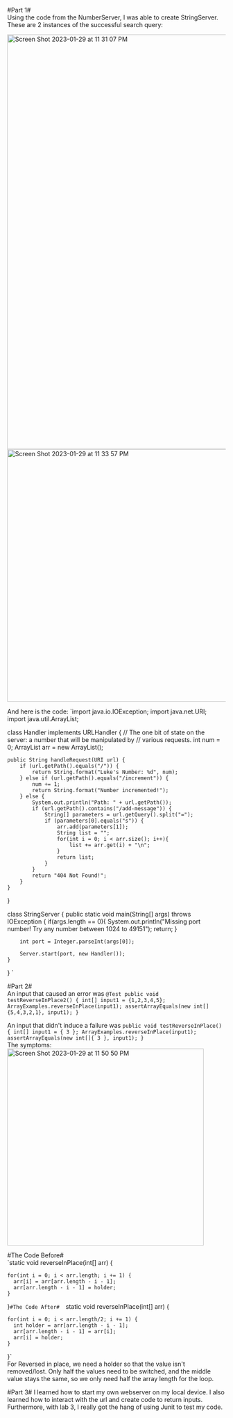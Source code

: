 #Part 1#  
Using the code from the NumberServer, I was able to create StringServer. 
These are 2 instances of the successful search query: 

<img width="954" alt="Screen Shot 2023-01-29 at 11 31 07 PM" src="https://user-images.githubusercontent.com/122496000/215415838-513803f7-fedd-48da-b90d-c527682953c5.png">

<img width="581" alt="Screen Shot 2023-01-29 at 11 33 57 PM" src="https://user-images.githubusercontent.com/122496000/215415885-37ad2f48-f6fb-40ce-ac17-0b22f4573b0c.png">

And here is the code: 
`import java.io.IOException;
import java.net.URI;
import java.util.ArrayList;

class Handler implements URLHandler {
    // The one bit of state on the server: a number that will be manipulated by
    // various requests.
    int num = 0;
    ArrayList<String> arr = new ArrayList<String>();
    

    public String handleRequest(URI url) {
        if (url.getPath().equals("/")) {
            return String.format("Luke's Number: %d", num);
        } else if (url.getPath().equals("/increment")) {
            num += 1;
            return String.format("Number incremented!");
        } else {
            System.out.println("Path: " + url.getPath());
            if (url.getPath().contains("/add-message")) {
                String[] parameters = url.getQuery().split("=");
                if (parameters[0].equals("s")) {
                    arr.add(parameters[1]);
                    String list = "";
                    for(int i = 0; i < arr.size(); i++){
                        list += arr.get(i) + "\n";
                    }
                    return list;
                }
            }
            return "404 Not Found!";
        }
    }
}

class StringServer {
    public static void main(String[] args) throws IOException {
        if(args.length == 0){
            System.out.println("Missing port number! Try any number between 1024 to 49151");
            return;
        }

        int port = Integer.parseInt(args[0]);

        Server.start(port, new Handler());
    }
}
`

#Part 2#  
An input that caused an error was
`@Test
  public void testReverseInPlace2() {
    int[] input1 = {1,2,3,4,5};
    ArrayExamples.reverseInPlace(input1);
    assertArrayEquals(new int[]{5,4,3,2,1}, input1);
  }
` <br /> 
  
  An input that didn't induce a failure was
  `public void testReverseInPlace() {
    int[] input1 = { 3 };
    ArrayExamples.reverseInPlace(input1);
    assertArrayEquals(new int[]{ 3 }, input1);
	}`  <br/>
  The symptoms: 
  <img width="453" alt="Screen Shot 2023-01-29 at 11 50 50 PM" src="https://user-images.githubusercontent.com/122496000/215418453-4a5c1914-5327-45cf-9e11-36131334b76b.png">  
  
#The Code Before#  
`static void reverseInPlace(int[] arr) {
    
    for(int i = 0; i < arr.length; i += 1) {
      arr[i] = arr[arr.length - i - 1];
      arr[arr.length - i - 1] = holder;
    }
  }`
  #The Code After#  
  `static void reverseInPlace(int[] arr) {
   
    for(int i = 0; i < arr.length/2; i += 1) {
      int holder = arr[arr.length - i - 1];
      arr[arr.length - i - 1] = arr[i];
      arr[i] = holder;
    }
  }`  
For Reversed in place, we need a holder so that the value isn't removed/lost. 
Only half the values need to be switched, and the middle value stays the same, so we
only need half the array length for the loop. <br />

#Part 3#
I learned how to start my own webserver on my local device. I also learned how to interact with the url and create code to return inputs.  
Furthermore, with lab 3, I really got the hang of using Junit to test my code. 



